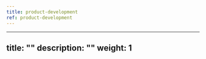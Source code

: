 ```yaml
---
title: product-development
ref: product-development
---
```

---
title: ""
description: ""
weight: 1
---